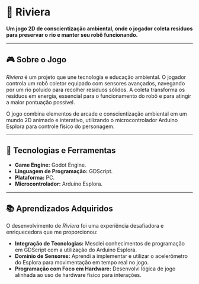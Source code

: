 # 🌊 Riviera  

**Um jogo 2D de conscientização ambiental, onde o jogador coleta resíduos para preservar o rio e manter seu robô funcionando.**  

---

## 🎮 Sobre o Jogo  
*Riviera* é um projeto que une tecnologia e educação ambiental. O jogador controla um robô coletor equipado com sensores avançados, navegando por um rio poluído para recolher resíduos sólidos. A coleta transforma os resíduos em energia, essencial para o funcionamento do robô e para atingir a maior pontuação possível.  

O jogo combina elementos de arcade e conscientização ambiental em um mundo 2D animado e interativo, utilizando o microcontrolador Arduino Esplora para controle físico do personagem.  

---

## 🚀 Tecnologias e Ferramentas  
- **Game Engine:** Godot Engine.  
- **Linguagem de Programação:** GDScript.  
- **Plataforma:** PC.  
- **Microcontrolador:** Arduino Esplora.  

---

## 📚 Aprendizados Adquiridos  

O desenvolvimento de *Riviera* foi uma experiência desafiadora e enriquecedora que me proporcionou:  
- **Integração de Tecnologias:** Mesclei conhecimentos de programação em GDScript com a utilização do Arduino Esplora.  
- **Domínio de Sensores:** Aprendi a implementar e utilizar o acelerômetro do Esplora para movimentação em tempo real no jogo.  
- **Programação com Foco em Hardware:** Desenvolvi lógica de jogo alinhada ao uso de hardware físico para interações.  

